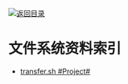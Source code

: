 [![返回目录](https://parg.co/UGo)](https://github.com/wxyyxc1992/Awesome-Links)

# 文件系统资料索引

* [transfer.sh #Project#](https://github.com/dutchcoders/transfer.sh)
